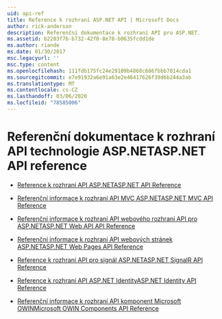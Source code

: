 ```yaml
---
uid: api-ref
title: Reference k rozhraní ASP.NET API | Microsoft Docs
author: rick-anderson
description: Referenční dokumentace k rozhraní API pro ASP.NET.
ms.assetid: b2203f7b-b732-42f0-8e78-b0635fcdd1de
ms.author: riande
ms.date: 01/30/2017
msc.legacyurl: ''
msc.type: content
ms.openlocfilehash: 111fdb175fc24e29109b4868c686fbbb7014cda1
ms.sourcegitcommit: e7e91932a6e91a63e2e46417626f39d6b244a3ab
ms.translationtype: MT
ms.contentlocale: cs-CZ
ms.lasthandoff: 03/06/2020
ms.locfileid: "78585006"
---
```

# <a name="aspnet-api-reference"></a><span data-ttu-id="332db-103">Referenční dokumentace k rozhraní API technologie ASP.NET</span><span class="sxs-lookup"><span data-stu-id="332db-103">ASP.NET API reference</span></span>

* [<span data-ttu-id="332db-104">Reference k rozhraní API ASP.NET</span><span class="sxs-lookup"><span data-stu-id="332db-104">ASP.NET API Reference</span></span>](/dotnet/api/?view=netframework-4.7&term=system.web)

* [<span data-ttu-id="332db-105">Referenční informace k rozhraní API MVC ASP.NET</span><span class="sxs-lookup"><span data-stu-id="332db-105">ASP.NET MVC API Reference</span></span>](https://msdn.microsoft.com/library/mt134468)

* [<span data-ttu-id="332db-106">Referenční informace k rozhraní API webového rozhraní API pro ASP.NET</span><span class="sxs-lookup"><span data-stu-id="332db-106">ASP.NET Web API API Reference</span></span>](https://msdn.microsoft.com/library/mt174857)

* [<span data-ttu-id="332db-107">Referenční informace k rozhraní API webových stránek ASP.NET</span><span class="sxs-lookup"><span data-stu-id="332db-107">ASP.NET Web Pages API Reference</span></span>](https://msdn.microsoft.com/library/hh396384)

* [<span data-ttu-id="332db-108">Reference k rozhraní API pro signál ASP.NET</span><span class="sxs-lookup"><span data-stu-id="332db-108">ASP.NET SignalR API Reference</span></span>](https://msdn.microsoft.com/library/dn440565)

* [<span data-ttu-id="332db-109">Reference k rozhraní API ASP.NET Identity</span><span class="sxs-lookup"><span data-stu-id="332db-109">ASP.NET Identity API Reference</span></span>](https://msdn.microsoft.com/library/mt173608)

* [<span data-ttu-id="332db-110">Referenční informace k rozhraní API komponent Microsoft OWIN</span><span class="sxs-lookup"><span data-stu-id="332db-110">Microsoft OWIN Components API Reference</span></span>](https://msdn.microsoft.com/library/mt152002)
